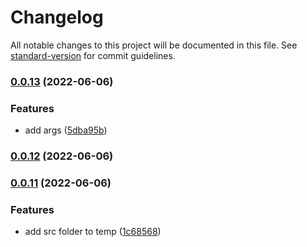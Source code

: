 # Changelog

All notable changes to this project will be documented in this file. See [standard-version](https://github.com/conventional-changelog/standard-version) for commit guidelines.

### [0.0.13](https://github.com/EastSun5566/crts/compare/v0.0.12...v0.0.13) (2022-06-06)


### Features

* add args ([5dba95b](https://github.com/EastSun5566/crts/commit/5dba95bca4ad322aa558b3786971569b26763e32))

### [0.0.12](https://github.com/EastSun5566/crts/compare/v0.0.11...v0.0.12) (2022-06-06)

### [0.0.11](https://github.com/EastSun5566/crts/compare/v0.0.10...v0.0.11) (2022-06-06)


### Features

* add src folder to temp ([1c68568](https://github.com/EastSun5566/crts/commit/1c685680d9447dcbc6cf05eb98d664b5fb71bb58))
